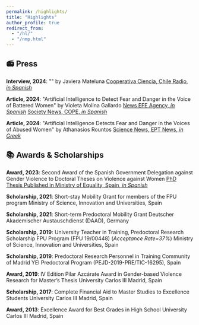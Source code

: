 ```yaml
---
permalink: /highlights/
title: "Highlights"
author_profile: true
redirect_from: 
  - "/hl/"
  - "/nmp.html"
---
```


## 📻 Press
**Interview, 2024**: "" by Javiera Mateluna
[Cooperativa Ciencia, Chile Radio, _in Spanish_](https://www.youtube.com/watch?v=09ozHZrHXro)

**Article, 2024**: "Artificial Intelligence to Detect Fear and Danger in the Voice of Battered Women" by Violeta Molina Gallardo
[News EFE Agency, _in Spanish_](https://efe.com/espana/2024-04-01/inteligencia-artificial-mujeres-maltratadas-violencia-machista/)
[Society News, COPE, _in Spanish_](https://www.cope.es/actualidad/sociedad/noticias/inteligencia-artificial-para-detectar-miedo-peligro-voz-mujeres-maltratadas-20240331_3222151) 

**Article, 2024**: "Artificial Intelligence Detects Fear and Danger in the Voices of Abused Women" by Athanasios Rountos
[Science News, EPT News, _in Greek_](https://www.ertnews.gr/roi-idiseon/i-texniti-noimosyni-anixneyei-fovo-kai-kindyno-stis-fones-ton-kakopoiimenon-gynaikon/)

## 📚 Awards & Scholarships

**Award, 2023**: Second Award of the Spanish Government Delegation against Gender Violence to Doctoral Theses on Violence against Women 
[PhD Thesis Published in Ministry of Equality, Spain, _in Spanish_](https://violenciagenero.igualdad.gob.es/violenciaencifras/estudios/tesis/computacion-afectiva-multimodal-en-dispositivos-wearable-con-aplicaciones-en-la-deteccion-de-la-violencia-de-genero/)

**Scholarship, 2021**: Short-stay Mobility Grant for members of the FPU program
Ministry of Science, Innovation and Universities, Spain

**Scholarship, 2021**: Short-term Predoctoral Mobility Grant 
Deutscher Akademischer Austauschdienst (DAAD), Germany

**Scholarship, 2019**: University Teacher in Training, Predoctoral Research Scholarship FPU Program (FPU 19/00448) (_Acceptance Rate=37%_)
Ministry of Science, Innovation and Universities, Spain

**Scholarship, 2019**: Predoctoral Research Personnel in Training
Community of Madrid YEI Predoctoral Program (PEJD-2019-PRE/TIC-16295), Spain

**Award, 2019**: IV Edition Pilar Azcárate Award in Gender-based Violence Research for Master’s Thesis
University Carlos III Madrid, Spain

**Scholarship, 2017**: Complete Financial Aid to Master Studies to Excellence Students
University Carlos III Madrid, Spain

**Award, 2013**: Excellence Award for Best Grades in High School
University Carlos III Madrid, Spain

